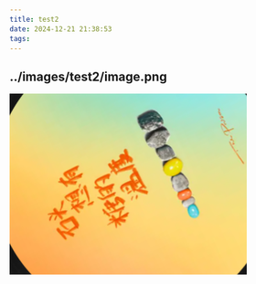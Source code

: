 ```yaml
---
title: test2
date: 2024-12-21 21:38:53
tags:
---
```



## ../images/test2/image.png
![1111](../images/test2/image.png)

